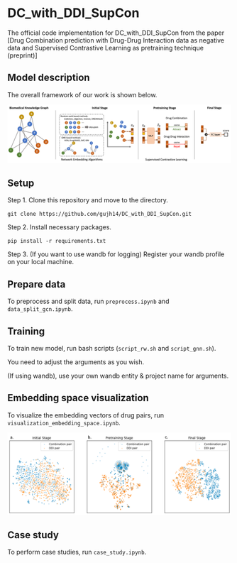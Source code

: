 # DC_with_DDI_SupCon
The official code implementation for DC_with_DDI_SupCon from the paper [Drug Combination prediction with Drug-Drug Interaction data as negative data and Supervised Contrastive Learning as pretraining technique (preprint)]

## Model description
The overall framework of our work is shown below.

![Overall Framework](img/framework.png)

## Setup
Step 1. Clone this repository and move to the directory.
```
git clone https://github.com/gujh14/DC_with_DDI_SupCon.git
```
Step 2. Install necessary packages.
```
pip install -r requirements.txt
```
Step 3. (If you want to use wandb for logging) Register your wandb profile on your local machine.

## Prepare data
To preprocess and split data, run ```preprocess.ipynb``` and ```data_split_gcn.ipynb```.

## Training
To train new model, run bash scripts (```script_rw.sh``` and ```script_gnn.sh```).

You need to adjust the arguments as you wish.

(If using wandb), use your own wandb entity & project name for arguments.

## Embedding space visualization
To visualize the embedding vectors of drug pairs, run ```visualization_embedding_space.ipynb```.

![Embedding Space Visualization](img/tsne_plot.png)

## Case study
To perform case studies, run ```case_study.ipynb```.